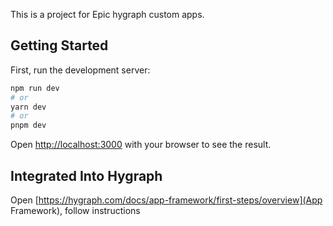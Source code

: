 This is a project for Epic hygraph custom apps.

## Getting Started

First, run the development server:

```bash
npm run dev
# or
yarn dev
# or
pnpm dev
```

Open [http://localhost:3000](http://localhost:3000) with your browser to see the result.

## Integrated Into Hygraph

Open [https://hygraph.com/docs/app-framework/first-steps/overview](App Framework), follow instructions
